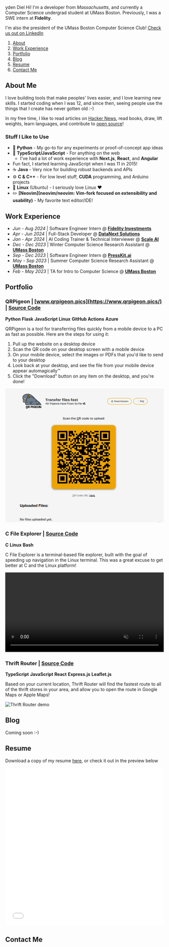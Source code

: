 yden Diel
Hi! I'm a developer from _Massachusetts_, and currently a Computer Science undergrad student at UMass Boston. Previously, I was a SWE intern at **Fidelity**.

I'm also the president of the UMass Boston Computer Science Club! [Check us out on LinkedIn](https://www.linkedin.com/company/umass-boston-computer-science-club/)

1. [About](#about-me)
2. [Work Experience](#work-experience)
3. [Portfolio](#portfolio)
4. [Blog](#blog)
5. [Resume](#resume)
6. [Contact Me](#contact-me)

## About Me
I love building tools that make peoples' lives easier, and I love learning new skills. I started coding when I was 12, and since then, seeing people use the things that I create has never gotten old :-)

In my free time, I like to read articles on [Hacker News](https://news.ycombinator.com/), read books, draw, lift weights, learn languages, and contribute to [open source](https://github.com/leiDnedyA)!

### Stuff I Like to Use
- 🐍 **Python** - My go-to for any experiments or proof-of-concept app ideas
- 📜 **TypeScript/JavaScript** - For anything on the web
  - I've had a lot of work experience with **Next.js**, **React**, and **Angular**
- Fun fact, I started learning JavaScript when I was 11 in 2015!
- ☕ **Java** - Very nice for building robust backends and APIs
- ⚙️ **C & C++** - For low level stuff, **CUDA** programming, and Arduino projects
- 🐧 **Linux** (Ubuntu) - I seriously love Linux ❤️
- ✏️ **[Neovim](neovim/neovim: Vim-fork focused on extensibility and usability)** - My favorite text editor/IDE!

## Work Experience
- _Jun - Aug 2024_ | Software Engineer Intern @ **[Fidelity Investments](https://www.fidelity.com/)**
- _Apr - Jun 2024_ | Full-Stack Developer @ **[DataNext Solutions](https://datanextsolutions.com/)**
- _Jan - Apr 2024_ | AI Coding Trainer & Technical Interviewer @ **[Scale AI](https://scale.com/)**
- _Dec - Dec 2023_ | Winter Computer Science Research Assistant @ **[UMass Boston](https://cs.umb.edu/)**
- _Sep - Dec 2023_ | Software Engineer Intern @ **[PressKit.ai](https://www.presskit.ai/)**
- _May - Sep 2023_ | Summer Computer Science Research Assistant @ **[UMass Boston](https://cs.umb.edu/)**
- _Feb - May 2023_ | TA for Intro to Computer Science @ **[UMass Boston](https://cs.umb.edu/)**

## Portfolio

### QRPigeon | [www.qrpigeon.pics](https://www.qrpigeon.pics/) | [Source Code](https://github.com/leiDnedyA/qr-image-drop/)
**Python** **Flask** **JavaScript** **Linux** **GitHub Actions** **Azure**

QRPigeon is a tool for transferring files quickly from a mobile device to a PC as fast as possible. Here are the steps for using it:

1. Pull up the website on a desktop device
2. Scan the QR code on your desktop screen with a mobile device
3. On your mobile device, select the images or PDFs that you'd like to send to your desktop
4. Look back at your desktop, and see the file from your mobile device appear automagically™
5. Click the "Download" button on any item on the desktop, and you're done!

![QRPigeon screenshot](qrpigeon.png)

### C File Explorer | [Source Code](https://github.com/leiDnedyA/c-file-explorer)
**C** **Linux** **Bash**

C File Explorer is a terminal-based file explorer, built with the goal of speeding up navigation in the Linux terminal. This was a great excuse to get better at C and the Linux platform!

<video class="bordered" width="100%" autoplay loop muted>
    <source src="c-file-explorer.webm" type="video/webm">
</video>

### Thrift Router | [Source Code](https://github.com/leiDnedyA/thrift-router)
**TypeScript** **JavaScript** **React** **Express.js** **Leaflet.js**

Based on your current location, Thrift Router will find the fastest route to all of the thrift stores in your area, and allow you to open the route in Google Maps or Apple Maps!

![Thrift Router demo](thrift-router.gif)

## Blog
Coming soon :-)

## Resume
Download a copy of my resume [here](resume.pdf), or check it out in the preview below

<embed class="bordered" src="resume.pdf" width="100%" height="500px" type="application/pdf">

## Contact Me

